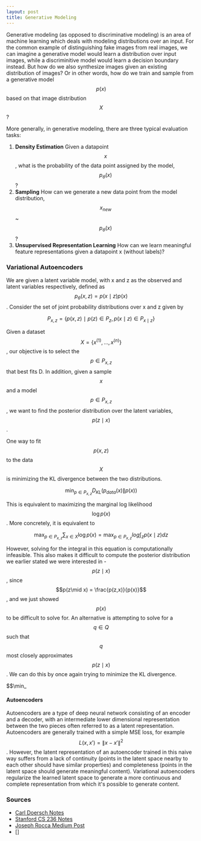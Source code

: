 ```yaml
---
layout: post
title: Generative Modeling
---
```

Generative modeling (as opposed to discriminative modeling) is an area of machine learning which deals with modeling distributions over an input. For the common example of distinguishing fake images from real images, we can imagine a generative model would learn a distribution over input images, while a discriminitive model would learn a decision boundary instead. But how do we also synthesize images given an existing distribution of images? Or in other words, how do we train and sample from a generative model $$p(x)$$ based on that image distribution $$X$$?

More generally, in generative modeling, there are three typical evaluation tasks:
1. **Density Estimation** Given a datapoint $$x$$, what is the probability of the data point assigned by the model, $$p_{\theta}(x)$$?
2. **Sampling** How can we generate a new data point from the model distribution, $$x_{new}$$ ~ $$p_{\theta}(x)$$?
3. **Unsupervised Representation Learning** How can we learn meaningful feature representations given a datapoint x (without labels)?

### Variational Autoencoders
We are given a latent variable model, with x and z as the observed and latent variables respectively, defined as $$p_{\theta}(x, z) = p(x\mid z)p(x)$$. Consider the set of joint probability distributions over x and z given by 

$$P_{x,z} = \{p(x,z) \: \mid \: p(z) \in P_z, p(x\mid z) \in P_{x\mid z}\}$$ 

Given a dataset $$X = \{x^{(1)}, ..., x^{(n)}\}$$, our objective is to select the $$p \in P_{x,z}$$ that best fits D. In addition, given a sample $$x$$ and a model $$p \in P_{x,z}$$, we want to find the posterior distribution over the latent variables, $$p(z \mid x)$$.

One way to fit $$p(x,z)$$ to the data $$X$$ is minimizing the KL divergence between the two distributions.

$$\min_{p \in P_{x,z}} D_{KL}(p_{data}(x)\|p(x))$$

This is equivalent to maximizing the marginal log likelihood $$\log{p(x)}$$. More concretely, it is equivalent to

$$\max_{p \in P_{x,z}} \sum_{x\in X} \log{p(x)} = \max_{p \in P_{x,z}} log \int_z p(x\mid z)dz$$

However, solving for the integral in this equation is computationally infeasible. This also makes it difficult to compute the posterior distribution we earlier stated we were interested in - $$p(z\mid x)$$, since $$p(z\mid x) = \frac{p(z,x)}{p(x)}$$, and we just showed $$p(x)$$ to be difficult to solve for. An alternative is attempting to solve for a $$q \in Q$$ such that $$q$$ most closely approximates $$p(z\mid x)$$. We can do this by once again trying to minimize the KL divergence. 

$$\min_


#### Autoencoders
Autoencoders are a type of deep neural network consisting of an encoder and a decoder, with an intermediate lower dimensional representation between the two pieces often referred to as a latent representation. Autoencoders are generally trained with a simple MSE loss, for example $$L(x, x') = \|x - x'\|^2$$. However, the latent representation of an autoencoder trained in this naive way suffers from a lack of continuity (points in the latent space nearby to each other should have similar properties) and completeness (points in the latent space should generate meaningful content). Variational autoencoders regularize the learned latent space to generate a more continuous and complete representation from which it's possible to generate content.

<!-- ### Generative Adversarial Networks

### Diffusion Models -->


### Sources
* [Carl Doersch Notes](https://arxiv.org/pdf/1606.05908.pdf)
* [Stanford CS 236 Notes](https://deepgenerativemodels.github.io/notes/index.html)
* [Joseph Rocca Medium Post](https://towardsdatascience.com/understanding-variational-autoencoders-vaes-f70510919f73)
* []